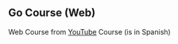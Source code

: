 ## Go Course (Web)

Web Course from [YouTube](https://www.youtube.com/watch?v=Z21_2Zy1lO4&list=PLl_hIu4u7P64sjDc4TlbUT050tWyqi6MG) Course (is in Spanish)

